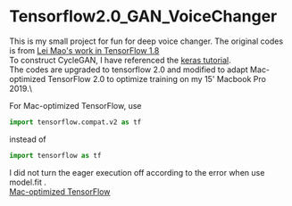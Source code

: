 # Tensorflow2.0_GAN_VoiceChanger
This is my small project for fun for deep voice changer. The original codes is from [Lei Mao's work in TensorFlow 1.8](https://github.com/leimao/Voice-Converter-CycleGAN) \
To construct CycleGAN, I have referenced the [keras tutorial](https://keras.io/examples/generative/cyclegan/).\
The codes are upgraded to tensorflow 2.0 and modified to adapt Mac-optimized TensorFlow 2.0 to optimize training on my 15' Macbook Pro 2019.\

For Mac-optimized TensorFlow, use
```python
import tensorflow.compat.v2 as tf
```
instead of
```python
import tensorflow as tf
```
I did not turn the eager execution off according to the error when use model.fit .\
[Mac-optimized TensorFlow](https://github.com/apple/tensorflow_macos)
